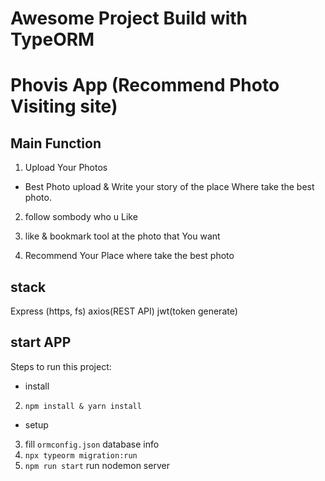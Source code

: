 # Awesome Project Build with TypeORM

# Phovis App (Recommend Photo Visiting site)

## Main Function

1. Upload Your Photos

- Best Photo upload & Write your story of the place Where take the best photo.

2. follow sombody who u Like

3. like & bookmark tool at the photo that You want

4. Recommend Your Place where take the best photo

## stack

Express (https, fs)
axios(REST API)
jwt(token generate)

## start APP

Steps to run this project:

- install

2. `npm install & yarn install`

- setup

3. fill `ormconfig.json` database info
4. `npx typeorm migration:run`
5. `npm run start` run nodemon server

